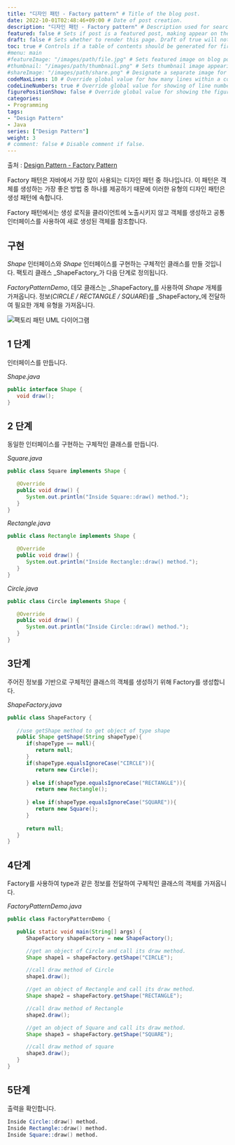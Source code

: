 ```yaml
---
title: "디자인 패턴 - Factory pattern" # Title of the blog post.
date: 2022-10-01T02:48:46+09:00 # Date of post creation.
description: "디자인 패턴 - Factory pattern" # Description used for search engine.
featured: false # Sets if post is a featured post, making appear on the home page side bar.
draft: false # Sets whether to render this page. Draft of true will not be rendered.
toc: true # Controls if a table of contents should be generated for first-level links automatically.
#menu: main
#featureImage: "/images/path/file.jpg" # Sets featured image on blog post.
#thumbnail: "/images/path/thumbnail.png" # Sets thumbnail image appearing inside card on homepage.
#shareImage: "/images/path/share.png" # Designate a separate image for social media sharing.
codeMaxLines: 10 # Override global value for how many lines within a code block before auto-collapsing.
codeLineNumbers: true # Override global value for showing of line numbers within code block.
figurePositionShow: false # Override global value for showing the figure label.
categories:
- Programming
tags:
- "Design Pattern"
- Java
series: ["Design Pattern"]
weight: 3
# comment: false # Disable comment if false.
---
```

출처 : [Design Pattern - Factory Pattern](https://www.tutorialspoint.com/design_pattern/factory_pattern.htm)



Factory 패턴은 자바에서 가장 많이 사용되는 디자인 패턴 중 하나입니다. 이 패턴은 객체를 생성하는 가장 좋은 방법 중 하나를 제공하기 때문에 이러한 유형의 디자인 패턴은 생성 패턴에 속합니다.

Factory 패턴에서는 생성 로직을 클라이언트에 노출시키지 않고 객체를 생성하고 공통 인터페이스를 사용하여 새로 생성된 객체를 참조합니다.

## 구현

_Shape_ 인터페이스와 _Shape_ 인터페이스를 구현하는 구체적인 클래스를 만들 것입니다. 팩토리 클래스 _ShapeFactory_가 다음 단계로 정의됩니다.

_FactoryPatternDemo_, 데모 클래스는 _ShapeFactory_를 사용하여 _Shape_ 개체를 가져옵니다. 정보(_CIRCLE / RECTANGLE / SQUARE_)를 _ShapeFactory_에 전달하여 필요한 개체 유형을 가져옵니다.

![팩토리 패턴 UML 다이어그램](https://www.tutorialspoint.com/design_pattern/images/factory_pattern_uml_diagram.jpg)

## 1 단계

인터페이스를 만듭니다.

_Shape.java_

```java
public interface Shape {
   void draw();
}
```

## 2 단계

동일한 인터페이스를 구현하는 구체적인 클래스를 만듭니다.

_Square.java_

```java
public class Square implements Shape {

   @Override
   public void draw() {
      System.out.println("Inside Square::draw() method.");
   }
}
```

_Rectangle.java_

```java
public class Rectangle implements Shape {

   @Override
   public void draw() {
      System.out.println("Inside Rectangle::draw() method.");
   }
}
```

_Circle.java_

```java
public class Circle implements Shape {

   @Override
   public void draw() {
      System.out.println("Inside Circle::draw() method.");
   }
}
```

## 3단계

주어진 정보를 기반으로 구체적인 클래스의 객체를 생성하기 위해 Factory를 생성합니다.

_ShapeFactory.java_

```java
public class ShapeFactory {
    
   //use getShape method to get object of type shape 
   public Shape getShape(String shapeType){
      if(shapeType == null){
         return null;
      }
      if(shapeType.equalsIgnoreCase("CIRCLE")){
         return new Circle();
         
      } else if(shapeType.equalsIgnoreCase("RECTANGLE")){
         return new Rectangle();
         
      } else if(shapeType.equalsIgnoreCase("SQUARE")){
         return new Square();
      }
      
      return null;
   }
}
```

## 4단계

Factory를 사용하여 type과 같은 정보를 전달하여 구체적인 클래스의 객체를 가져옵니다.

_FactoryPatternDemo.java_

```java
public class FactoryPatternDemo {

   public static void main(String[] args) {
      ShapeFactory shapeFactory = new ShapeFactory();

      //get an object of Circle and call its draw method.
      Shape shape1 = shapeFactory.getShape("CIRCLE");

      //call draw method of Circle
      shape1.draw();

      //get an object of Rectangle and call its draw method.
      Shape shape2 = shapeFactory.getShape("RECTANGLE");

      //call draw method of Rectangle
      shape2.draw();

      //get an object of Square and call its draw method.
      Shape shape3 = shapeFactory.getShape("SQUARE");

      //call draw method of square
      shape3.draw();
   }
}
```

## 5단계

출력을 확인합니다.

```s
Inside Circle::draw() method.
Inside Rectangle::draw() method.
Inside Square::draw() method.

```
